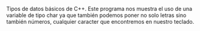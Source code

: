 Tipos de datos básicos de C++. Este programa nos muestra el uso de una variable de tipo char ya que 
también podemos poner no solo letras sino también números, cualquier caracter que encontremos en nuestro teclado.
